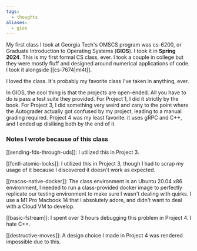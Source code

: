 ```yaml
---
tags:
  - thoughts
aliases:
  - gios
---
```

My first class I took at Georgia Tech's OMSCS program was cs-6200, or Graduate Introduction to Operating Systems (**GIOS**). I took it in **Spring 2024**. This is my first formal CS class, ever. I took a couple in college but they were mostly fluff and designed around numerical applications of code. I took it alongside [[cs-7674|ml4t]]. 

I loved the class. It's probably my favorite class I've taken in anything, ever. 

In GIOS, the cool thing is that the projects are open-ended. All you have to do is pass a test suite they provided. For Project 1, I did it strictly by the book. For Project 3, I did something very weird and zany to the point where the Autograder actually got confused by my project, leading to a manual grading required. Project 4 was my least favorite: it uses gRPC and C++, and I ended up disliking both by the end of it.

### Notes I wrote because of this class

[[sending-fds-through-uds]]: I utilized this in Project 3.

[[fcntl-atomic-locks]]: I utilized this in Project 3, though I had to scrap my usage of it because I discovered it doesn't work as expected.

[[macos-native-docker]]: The class environment is an Ubuntu 20.04 x86 environment, I needed to run a class-provided docker image to perfectly replicate our testing environment to make sure I wasn't dealing with quirks. I use a M1 Pro Macbook 14 that I absolutely adore, and didn't want to deal with a Cloud VM to develop.

[[basic-fstream]]: I spent over 3 hours debugging this problem in Project 4. I hate C++. 

[[destructive-moves]]: A design choice I made in Project 4 was rendered impossible due to this. 